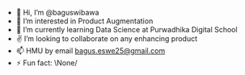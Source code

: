 - 👋 Hi, I’m @baguswibawa
- 👀 I’m interested in Product Augmentation
- 🌱 I’m currently learning Data Science at Purwadhika Digital School
- ✌️ I’m looking to collaborate on any enhancing product
- 📫 HMU by email bagus.eswe25@gmail.com
- ⚡ Fun fact: \None/

<!---
baguswibawa/baguswibawa is a ✨ special ✨ repository because its `README.md` (this file) appears on your GitHub profile.
You can click the Preview link to take a look at your changes.
--->
